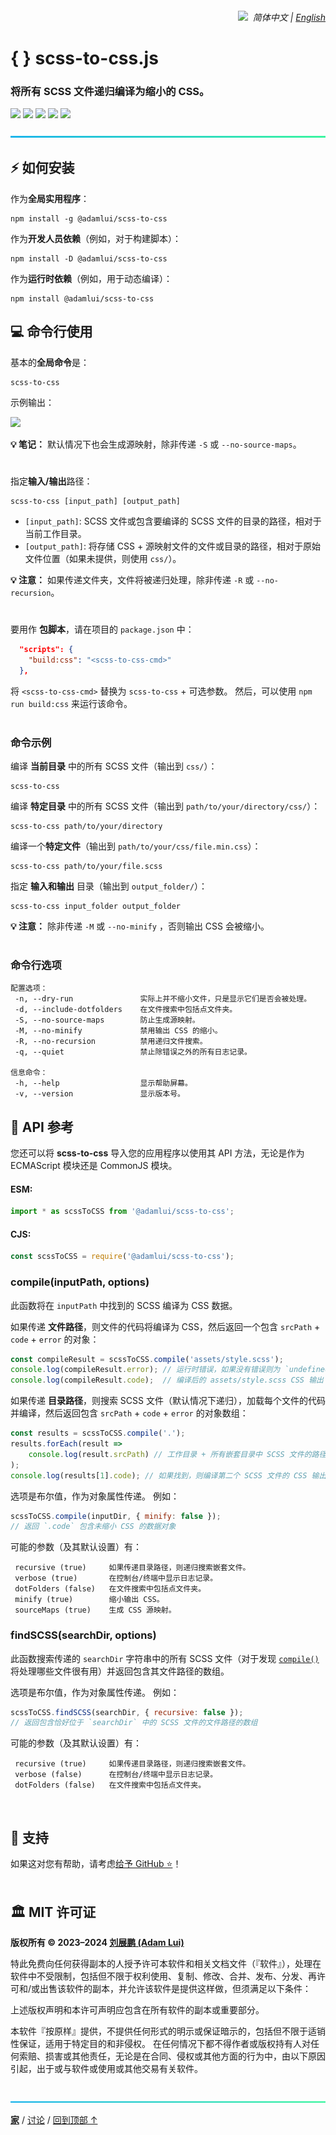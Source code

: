 <div align="right">
    <h6>
        <picture>
            <source type="image/svg+xml" media="(prefers-color-scheme: dark)" srcset="https://raw.githubusercontent.com/adamlui/js-utils/main/docs/images/earth-icon/white/icon32.svg">
            <img height=14 src="https://raw.githubusercontent.com/adamlui/js-utils/main/docs/images/earth-icon/black/icon32.svg">
        </picture>
        &nbsp;简体中文 |
        <a href="../..#readme">English</a>
    </h6>
</div>

# { } scss-to-css.js 

### 将所有 SCSS 文件递归编译为缩小的 CSS。

<a href="https://www.npmjs.com/package/@adamlui/scss-to-css"><img height=31 src="https://img.shields.io/npm/dt/%40adamlui%2Fscss-to-css?label=%E4%B8%8B%E8%BD%BD&logo=npm&logoColor=white&labelColor=464646&style=for-the-badge"></a>
<a href="#%EF%B8%8F-mit-%E8%AE%B8%E5%8F%AF%E8%AF%81"><img height=31 src="https://img.shields.io/badge/许可证-MIT-red.svg?logo=internetarchive&logoColor=white&labelColor=464646&style=for-the-badge"></a>
<a href="https://www.npmjs.com/package/@adamlui/scss-to-css?activeTab=versions"><img height=31 src="https://img.shields.io/badge/最新版本-1.5.2-fc7811.svg?logo=icinga&logoColor=white&labelColor=464646&style=for-the-badge"></a>
<a href="https://www.npmjs.com/package/@adamlui/scss-to-css?activeTab=code"><img height=31 src="https://img.shields.io/npm/unpacked-size/%40adamlui%2Fscss-to-css?label=%E6%8B%86%E5%B0%81%E5%B0%BA%E5%AF%B8&style=for-the-badge&logo=ebox&logoColor=white&color=blue&labelColor=464646"></a>
<a href="https://sonarcloud.io/component_measures?metric=new_vulnerabilities&id=adamlui_js-utils:scss-to-css/scss-to-css.js"><img height=31 src="https://img.shields.io/badge/dynamic/json?url=https%3A%2F%2Fsonarcloud.io%2Fapi%2Fmeasures%2Fcomponent%3Fcomponent%3Dadamlui_js-utils%3Ascss-to-css%2Fscss-to-css.js%26metricKeys%3Dvulnerabilities&query=%24.component.measures.0.value&style=for-the-badge&logo=sonarcloud&logoColor=white&labelColor=464646&label=%E6%BC%8F%E6%B4%9E&color=gold"></a>

<img height=8px width="100%" src="https://github.com/adamlui/js-utils/blob/main/docs/images/aqua-separator.png">

## ⚡ 如何安装

作为**全局实用程序**：

```
npm install -g @adamlui/scss-to-css
```

作为**开发人员依赖**（例如，对于构建脚本）：

```
npm install -D @adamlui/scss-to-css
```


作为**运行时依赖**（例如，用于动态编译）：

```
npm install @adamlui/scss-to-css
```

## 💻 命令行使用

基本的**全局命令**是：

```
scss-to-css
```

示例输出：

<img src="https://github.com/adamlui/js-utils/blob/main/scss-to-css/media/images/sample-output.png">

**💡 笔记：** 默认情况下也会生成源映射，除非传递 `-S` 或 `--no-source-maps`。

#

指定**输入/输出**路径：
   
```
scss-to-css [input_path] [output_path]
```

- `[input_path]`: SCSS 文件或包含要编译的 SCSS 文件的目录的路径，相对于当前工作目录。
- `[output_path]`: 将存储 CSS + 源映射文件的文件或目录的路径，相对于原始文件位置（如果未提供，则使用 `css/`）。

**💡 注意：** 如果传递文件夹，文件将被递归处理，除非传递 `-R` 或 `--no-recursion`。

#

要用作 **包脚本**，请在项目的 `package.json` 中：

```json
  "scripts": {
    "build:css": "<scss-to-css-cmd>"
  },
```

将 `<scss-to-css-cmd>` 替换为 `scss-to-css` + 可选参数。 然后，可以使用 `npm run build:css` 来运行该命令。
<br><br>

### 命令示例

编译 **当前目录** 中的所有 SCSS 文件（输出到 `css/`）：

```
scss-to-css
```

编译 **特定目录** 中的所有 SCSS 文件（输出到 `path/to/your/directory/css/`）：

```
scss-to-css path/to/your/directory
```

编译一个**特定文件**（输出到 `path/to/your/css/file.min.css`）：

```
scss-to-css path/to/your/file.scss
```

指定 **输入和输出** 目录（输出到 `output_folder/`）：

```
scss-to-css input_folder output_folder
```

**💡 注意：** 除非传递 `-M` 或 `--no-minify` ，否则输出 CSS 会被缩小。
<br><br>

### 命令行选项

```
配置选项：
 -n, --dry-run               实际上并不缩小文件，只是显示它们是否会被处理。
 -d, --include-dotfolders    在文件搜索中包括点文件夹。
 -S, --no-source-maps        防止生成源映射。
 -M, --no-minify             禁用输出 CSS 的缩小。
 -R, --no-recursion          禁用递归文件搜索。
 -q, --quiet                 禁止除错误之外的所有日志记录。

信息命令：
 -h, --help                  显示帮助屏幕。
 -v, --version               显示版本号。
```

## 🔌 API 参考

您还可以将 **scss-to-css** 导入您的应用程序以使用其 API 方法，无论是作为 ECMAScript 模块还是 CommonJS 模块。

#### ESM:

```js
import * as scssToCSS from '@adamlui/scss-to-css';
```

#### CJS:

```js
const scssToCSS = require('@adamlui/scss-to-css');
```

### compile(inputPath, options)

此函数将在 `inputPath` 中找到的 SCSS 编译为 CSS 数据。

如果传递 **文件路径**，则文件的代码将编译为 CSS，然后返回一个包含 `srcPath` + `code` + `error` 的对象：

```js
const compileResult = scssToCSS.compile('assets/style.scss');
console.log(compileResult.error); // 运行时错误，如果没有错误则为 `undefined`
console.log(compileResult.code);  // 编译后的 assets/style.scss CSS 输出
```

如果传递 **目录路径**，则搜索 SCSS 文件（默认情况下递归），加载每个文件的代码并编译，然后返回包含 `srcPath` + `code` + `error` 的对象数组：

```js
const results = scssToCSS.compile('.');
results.forEach(result =>
    console.log(result.srcPath) // 工作目录 + 所有嵌套目录中 SCSS 文件的路径
);
console.log(results[1].code); // 如果找到，则编译第二个 SCSS 文件的 CSS 输出，如果未找到，则为 `undefined`
```

选项是布尔值，作为对象属性传递。 例如：

```js
scssToCSS.compile(inputDir, { minify: false });
// 返回 `.code` 包含未缩小 CSS 的数据对象
```

可能的参数（及其默认设置）有：

```
 recursive (true)     如果传递目录路径，则递归搜索嵌套文件。
 verbose (true)       在控制台/终端中显示日志记录。
 dotFolders (false)   在文件搜索中包括点文件夹。
 minify (true)        缩小输出 CSS。
 sourceMaps (true)    生成 CSS 源映射。
```

### findSCSS(searchDir, options)

此函数搜索传递的 `searchDir` 字符串中的所有 SCSS 文件（对于发现 [`compile()`](#compileinputpath-options) 将处理哪些文件很有用）并返回包含其文件路径的数组。

选项是布尔值，作为对象属性传递。 例如：

```js
scssToCSS.findSCSS(searchDir, { recursive: false });
// 返回包含恰好位于 `searchDir` 中的 SCSS 文件的文件路径的数组
```

可能的参数（及其默认设置）有：

```
 recursive (true)     如果传递目录路径，则递归搜索嵌套文件。
 verbose (false)      在控制台/终端中显示日志记录。
 dotFolders (false)   在文件搜索中包括点文件夹。
```

<br>

## 💖 支持

如果这对您有帮助，请考虑[给予 GitHub ⭐](https://github.com/adamlui/js-utils)！
<br><br>

## 🏛️ MIT 许可证

**版权所有 © 2023–2024 [刘展鹏 (Adam Lui)](https://github.com/adamlui)**

特此免费向任何获得副本的人授予许可本软件和相关文档文件（『软件』），处理在软件中不受限制，包括但不限于权利使用、复制、修改、合并、发布、分发、再许可和/或出售该软件的副本，并允许该软件是提供这样做，但须满足以下条件：

上述版权声明和本许可声明应包含在所有软件的副本或重要部分。

本软件『按原样』提供，不提供任何形式的明示或保证暗示的，包括但不限于适销性保证，适用于特定目的和非侵权。 在任何情况下都不得作者或版权持有人对任何索赔、损害或其他责任，无论是在合同、侵权或其他方面的行为中，由以下原因引起，出于或与软件或使用或其他交易有关软件。

<br>

<img height=6px width="100%" src="https://raw.githubusercontent.com/adamlui/js-utils/main/docs/images/aqua-separator.png">

<a href="https://github.com/adamlui/js-utils">**家**</a> /
<a href="https://github.com/adamlui/js-utils/discussions">讨论</a> /
<a href="#--scss-to-css">回到顶部 ↑</a>
